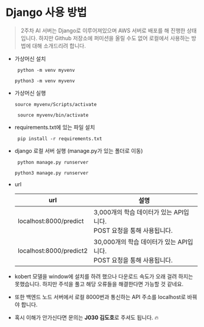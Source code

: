 # Django 사용 방법

>  2주차 AI 서버는 Django로 이루어져있으며 AWS 서버로 배포를 해 진행한 상태입니다.  하지만 Github 저장소에 퍼미션을 올릴 수도 없어 로컬에서 사용하는 방법에 대해 소개드리려 합니다.

- 가상머신 설치

  ``` python -m venv myvenv```

  ```python3 -m venv myvenv```

- 가상머신 실행

  ``` source myvenv/Scripts/activate ```

  ``` source myvenv/bin/activate```

- requirements.txt에 있는 파일 설치

  ``` pip install -r requirements.txt```

- django 로컬 서버 실행 (manage.py가 있는 폴더로 이동)

  ``` python manage.py runserver```

  ```python3 manage.py runserver```

- url

  | url                     | 설명                                                         |
  | ----------------------- | ------------------------------------------------------------ |
  | localhost:8000/predict  | 3,000개의 학습 데이터가 있는 API입니다.<br />POST 요청을 통해 사용됩니다. |
  | localhost:8000/predict2 | 30,000개의 학습 데이터가 있는 API입니다.<br />POST 요청을 통해 사용됩니다. |

- kobert 모델을 window에 설치를 하려 했으나 다운로드 속도가 오래 걸려 하지는 못했습니다. 하지만 주석을 풀고 해당 오류들을 해결한다면 가능할 것 같네요.

- 또한 백엔드 노드 서버에서 로컬 8000번과 통신하는 API 주소를 localhost로 바꿔야 합니다.
- 혹시 이해가 안가신다면 문의는 **J030 김도호**로 주셔도 됩니다. :fire: